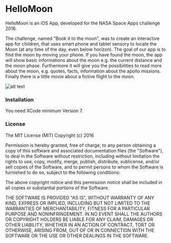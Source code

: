 # HelloMoon

HelloMoon is an iOS App, developed for the NASA Space Apps challenge 2016. 

The challenge, named "Book it to the moon", was to create an interactive app for children, that uses smart phone and tablet sensory to locate the Moon (at any time of the day, even below horizon). 
The goal of our app is to find the moon by moving your phone. If you have found the moon, the app will show basic informations about the moon e.g. the current distance and the moon phase. Furthermore it will give you the possibilities to read more about the moon, e.g. quotes, facts, information about the apollo missions. Finally there is a little movie about a fictive flight to the moon. 

![alt text](link "Screenshot")

### Installation
You need XCode minimum Version 7.

### License 
The MIT License (MIT)
Copyright (c) 2016 <copyright holders>

Permission is hereby granted, free of charge, to any person obtaining a copy of this software and associated documentation files (the "Software"), to deal in the Software without restriction, including without limitation the rights to use, copy, modify, merge, publish, distribute, sublicense, and/or sell copies of the Software, and to permit persons to whom the Software is furnished to do so, subject to the following conditions:

The above copyright notice and this permission notice shall be included in all copies or substantial portions of the Software.

THE SOFTWARE IS PROVIDED "AS IS", WITHOUT WARRANTY OF ANY KIND, EXPRESS OR IMPLIED, INCLUDING BUT NOT LIMITED TO THE WARRANTIES OF MERCHANTABILITY, FITNESS FOR A PARTICULAR PURPOSE AND NONINFRINGEMENT. IN NO EVENT SHALL THE AUTHORS OR COPYRIGHT HOLDERS BE LIABLE FOR ANY CLAIM, DAMAGES OR OTHER LIABILITY, WHETHER IN AN ACTION OF CONTRACT, TORT OR OTHERWISE, ARISING FROM, OUT OF OR IN CONNECTION WITH THE SOFTWARE OR THE USE OR OTHER DEALINGS IN THE SOFTWARE.